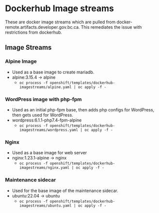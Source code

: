 # Dockerhub Image streams

These are docker image streams which are pulled from docker-remote.artifacts.developer.gov.bc.ca.
This remediates the issue with restrictions from dockerhub.

## Image Streams

### Alpine Image
* Used as a base image to create mariadb.
* alpine:3.15.4 -> alpine
  * `oc process -f openshift/templates/dockerhub-imagestreams/alpine.yaml | oc apply -f -`

### WordPress image with php-fpm
* Used as an initial php-fpm base, then adds php configs for WordPress, then gets used for WordPress.
* wordpress:6.1.1-php7.4-fpm-alpine
  * `oc process -f openshift/templates/dockerhub-imagestreams/wordpress.yaml | oc apply -f -`

### Nginx
* Used as a base image for web server
* nginx:1.23.1-alpine -> nginx
  * `oc process -f openshift/templates/dockerhub-imagestreams/nginx.yaml | oc apply -f -`

### Maintenance sidecar
* Used for the base image of the maintenance sidecar.
* ubuntu:22.04 -> ubuntu
  * `oc process -f openshift/templates/dockerhub-imagestreams/ubuntu.yaml | oc apply -f -`
